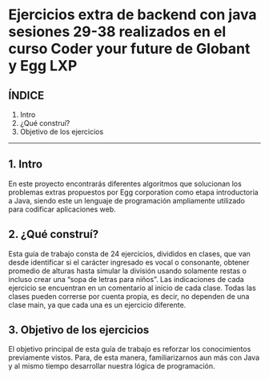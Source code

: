 # Ejercicios extra de backend con java sesiones 29-38 realizados en el curso Coder your future de Globant y Egg LXP

## ÍNDICE

1. Intro
2. ¿Qué construí?
3. Objetivo de los ejercicios

****

## 1. Intro
En este proyecto encontrarás diferentes algoritmos que solucionan los problemas extras propuestos por Egg corporation como etapa introductoria a Java, siendo este un lenguaje de programación ampliamente utilizado para codificar aplicaciones web. 

## 2. ¿Qué construí?
Esta guía de trabajo consta de 24 ejercicios, divididos en clases, que van desde identificar si el carácter ingresado es vocal o consonante, obtener promedio de alturas hasta simular la división usando solamente restas o incluso crear una “sopa de letras para niños”. 
Las indicaciones de cada ejercicio se encuentran en un comentario al inicio de cada clase. Todas las clases pueden correrse por cuenta propia, es decir, no dependen de una clase main, ya que cada una es un ejercicio diferente. 

## 3. Objetivo de los ejercicios
El objetivo principal de esta guía de trabajo es reforzar los conocimientos previamente vistos. Para, de esta manera, familiarizarnos aun más con Java y al mismo tiempo desarrollar nuestra lógica de programación.
